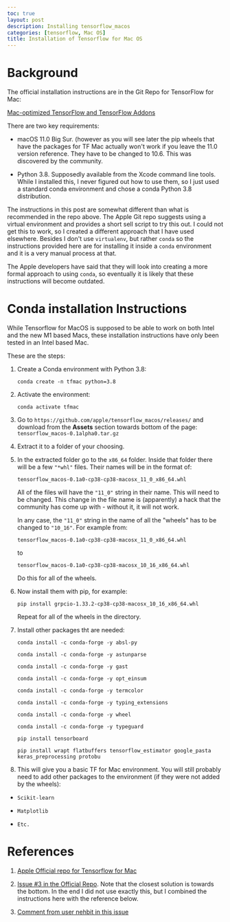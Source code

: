 ```yaml
---
toc: true
layout: post
description: Installing tensorflow_macos
categories: [tensorflow, Mac OS]
title: Installation of Tensorflow for Mac OS
---
```

# Background

The official installation instructions are in the Git Repo for TensorFlow for Mac:

[Mac-optimized TensorFlow and TensorFlow Addons](https://github.com/apple/tensorflow_macos)

There are two key requirements:

* macOS 11.0 Big Sur. (however as you will see later the pip wheels that have the packages for TF Mac actually won't work if you leave the 11.0 version reference. They have to be changed to 10.6. This was discovered by the community.

* Python 3.8.  Supposedly available from the Xcode command line tools. While I installed this, I never figured out how to use them, so I just used a standard conda environment and chose a conda Python 3.8 distribution.

The instructions in this post are somewhat different than what is recommended in the repo above. The Apple Git repo suggests using a virtual environment and provides a short sell script to try this out. I could not get this to work, so I created a different approach that I have used elsewhere. Besides I don't use `virtualenv`, but rather `conda` so the instructions provided here are for installing it inside a `conda` environment and it is a very manual process at that.

The Apple developers have said that they will look into creating a more formal approach to using `conda`, so eventually it is likely that these instructions will become outdated.


# Conda installation Instructions

While Tensorflow for MacOS is supposed to be able to work on both Intel and the new M1 based Macs, these installation instructions have only been tested in an Intel based Mac.

These are the steps:

1. Create a Conda environment with Python 3.8:

	```
	conda create -n tfmac python=3.8
	```
	
2. Activate the environment: 

	```
	conda activate tfmac
	```

3. Go to 
	`https://github.com/apple/tensorflow_macos/releases/` and download from the **Assets** section towards bottom of the page: `tensorflow_macos-0.1alpha0.tar.gz`
	
4. Extract it to a folder of  your choosing.
5. In the extracted folder go to the `x86_64` folder. Inside that folder there will be a few `"*whl"` files. Their names will be in the format of: 
	
	`tensorflow_macos-0.1a0-cp38-cp38-macosx_11_0_x86_64.whl`
	
	All of the files will have the `"11_0"` string in their name. This will need to be changed. This change in the file name is (apparently) a hack that the community has come up with - without it, it will not work. 
	
	In any case, the `"11_0"` string in the name of all the "wheels" has to be changed to `"10_16"`.  For example from:
	
	`tensorflow_macos-0.1a0-cp38-cp38-macosx_11_0_x86_64.whl` 
	
	to

	`tensorflow_macos-0.1a0-cp38-cp38-macosx_10_16_x86_64.whl`
	
	Do this for all of the wheels.
	
6. Now install them with pip, for example:

	```
	pip install grpcio-1.33.2-cp38-cp38-macosx_10_16_x86_64.whl
	```

	Repeat for all of the wheels in the directory.
	
7. Install other packages tht are needed:
	```
    conda install -c conda-forge -y absl-py
    		conda install -c conda-forge -y astunparse
		conda install -c conda-forge -y gast
		conda install -c conda-forge -y opt_einsum
		conda install -c conda-forge -y termcolor
		conda install -c conda-forge -y typing_extensions
		conda install -c conda-forge -y wheel
		conda install -c conda-forge -y typeguard
	
	pip install tensorboard
	
	pip install wrapt flatbuffers tensorflow_estimator google_pasta keras_preprocessing protobu
	```
	
8. This will give you a basic TF for Mac environment.  You will still probably need to add other packages to the environment (if they were not added by the wheels):

* `Scikit-learn`

* `Matplotlib`

* `Etc.`


# References

1. [Apple Official repo for Tensorflow for Mac](https://github.com/apple/tensorflow_macos)

2. [Issue #3 in the Official Repo](https://github.com/apple/tensorflow_macos/issues/3). Note that the closest solution is towards the bottom.  In the end I did not use exactly this, but I combined the instructions here with the reference below.

3. [Comment from user nehbit in this issue](https://github.com/apple/tensorflow_macos/issues/7#issuecomment-730266180)
	

